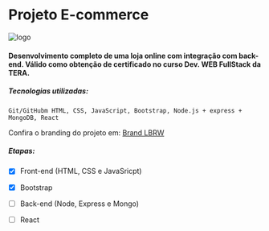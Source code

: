 # Projeto E-commerce
![logo](https://i.ibb.co/M1QWvjS/logo-Branca.png) 

#### Desenvolvimento completo de uma loja online com integração com back-end. Válido como obtenção de certificado no curso Dev. WEB **FullStack** da TERA.

##### Tecnologias utilizadas:

``` Git/GitHubm HTML, CSS, JavaScript, Bootstrap, Node.js + express + MongoDB, React ```

Confira o branding do projeto em: [Brand LBRW](https://lucasbelmiro.myportfolio.com/lbrw-loja-de-calcados)

##### Etapas: 

- [x] Front-end (HTML, CSS e JavaSricpt)
- [x] Bootstrap
- [ ] Back-end (Node, Express e Mongo)
- [ ] React





